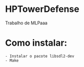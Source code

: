 # HPTowerDefense
Trabalho de MLPaaa

# Como instalar:

    - Instalar o pacote libsdl2-dev
    - Make
